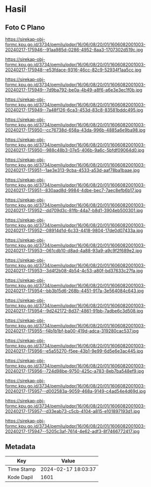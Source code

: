 # Hasil

## Foto C Plano

https://sirekap-obj-formc.kpu.go.id/3734/pemilu/pdpr/16/06/08/20/01/1606082001003-20240217-175946--91aa985d-0286-4952-8aa3-1707302d519c.jpg

https://sirekap-obj-formc.kpu.go.id/3734/pemilu/pdpr/16/06/08/20/01/1606082001003-20240217-175948--e53fdace-9316-46cc-82c9-52934f1aa5cc.jpg

https://sirekap-obj-formc.kpu.go.id/3734/pemilu/pdpr/16/06/08/20/01/1606082001003-20240217-175949--7d9ba792-be0a-4b49-a8f6-a6e3e3ec1f0b.jpg

https://sirekap-obj-formc.kpu.go.id/3734/pemilu/pdpr/16/06/08/20/01/1606082001003-20240217-175949--7a48f126-6ca3-453d-83c8-83581bddc495.jpg

https://sirekap-obj-formc.kpu.go.id/3734/pemilu/pdpr/16/06/08/20/01/1606082001003-20240217-175950--cc76738d-658a-43da-996b-4885a6e9ba98.jpg

https://sirekap-obj-formc.kpu.go.id/3734/pemilu/pdpr/16/06/08/20/01/1606082001003-20240217-175950--988c48b3-07e5-406b-9a6c-5bfdf09064d0.jpg

https://sirekap-obj-formc.kpu.go.id/3734/pemilu/pdpr/16/06/08/20/01/1606082001003-20240217-175951--1ae3e313-9cba-4533-a53d-aaf78ba1baae.jpg

https://sirekap-obj-formc.kpu.go.id/3734/pemilu/pdpr/16/06/08/20/01/1606082001003-20240217-175951--830aad8d-9984-4dbe-bec7-7aec8efb6b17.jpg

https://sirekap-obj-formc.kpu.go.id/3734/pemilu/pdpr/16/06/08/20/01/1606082001003-20240217-175952--dd709d3c-81fb-44a7-b8d1-3904eb500301.jpg

https://sirekap-obj-formc.kpu.go.id/3734/pemilu/pdpr/16/06/08/20/01/1606082001003-20240217-175952--08914d1d-6c33-4418-9804-17de0d07433a.jpg

https://sirekap-obj-formc.kpu.go.id/3734/pemilu/pdpr/16/06/08/20/01/1606082001003-20240217-175953--061cdb10-d8ad-4a88-93a9-a9c9f2f689e2.jpg

https://sirekap-obj-formc.kpu.go.id/3734/pemilu/pdpr/16/06/08/20/01/1606082001003-20240217-175953--3d4f2b08-4b54-4c53-a80f-bd37633c27fa.jpg

https://sirekap-obj-formc.kpu.go.id/3734/pemilu/pdpr/16/06/08/20/01/1606082001003-20240217-175954--bb3b15d6-268b-4451-917a-3e564084c643.jpg

https://sirekap-obj-formc.kpu.go.id/3734/pemilu/pdpr/16/06/08/20/01/1606082001003-20240217-175954--9d242172-8d37-4861-91bb-7adbe6c3d508.jpg

https://sirekap-obj-formc.kpu.go.id/3734/pemilu/pdpr/16/06/08/20/01/1606082001003-20240217-175955--f4b1b1bf-ba00-419d-adca-319280cac537.jpg

https://sirekap-obj-formc.kpu.go.id/3734/pemilu/pdpr/16/06/08/20/01/1606082001003-20240217-175956--e5a55270-f5ee-43b1-9e99-6d5e6e3ac445.jpg

https://sirekap-obj-formc.kpu.go.id/3734/pemilu/pdpr/16/06/08/20/01/1606082001003-20240217-175956--724d98be-9750-425c-a783-8eb7ba548ef9.jpg

https://sirekap-obj-formc.kpu.go.id/3734/pemilu/pdpr/16/06/08/20/01/1606082001003-20240217-175957--d002583a-9059-468a-9149-c4ad54e4d69d.jpg

https://sirekap-obj-formc.kpu.go.id/3734/pemilu/pdpr/16/06/08/20/01/1606082001003-20240217-175957--d33eab73-c5cb-4104-a815-e101897193d1.jpg

https://sirekap-obj-formc.kpu.go.id/3734/pemilu/pdpr/16/06/08/20/01/1606082001003-20240217-175947--5205c3af-7614-4e62-adf3-8f7466772417.jpg


## Metadata

| Key        | Value               |
| ---------- | ------------------- |
| Time Stamp | 2024-02-17 18:03:37 |
| Kode Dapil | 1601                |



